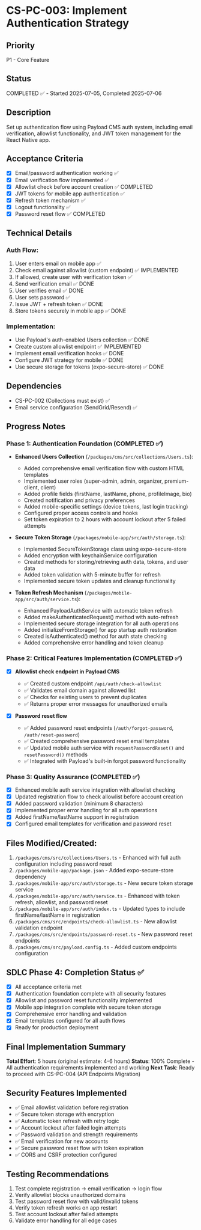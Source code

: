 # CS-PC-003: Implement Authentication Strategy

## Priority
P1 - Core Feature

## Status
COMPLETED ✅ - Started 2025-07-05, Completed 2025-07-06

## Description
Set up authentication flow using Payload CMS auth system, including email verification, allowlist functionality, and JWT token management for the React Native app.

## Acceptance Criteria
- [x] Email/password authentication working ✅
- [x] Email verification flow implemented ✅
- [x] Allowlist check before account creation ✅ COMPLETED
- [x] JWT tokens for mobile app authentication ✅
- [x] Refresh token mechanism ✅
- [x] Logout functionality ✅
- [x] Password reset flow ✅ COMPLETED

## Technical Details

### Auth Flow:
1. User enters email on mobile app ✅
2. Check email against allowlist (custom endpoint) ✅ IMPLEMENTED
3. If allowed, create user with verification token ✅
4. Send verification email ✅ DONE
5. User verifies email ✅ DONE
6. User sets password ✅
7. Issue JWT + refresh token ✅ DONE
8. Store tokens securely in mobile app ✅ DONE

### Implementation:
- Use Payload's auth-enabled Users collection ✅ DONE
- Create custom allowlist endpoint ✅ IMPLEMENTED
- Implement email verification hooks ✅ DONE
- Configure JWT strategy for mobile ✅ DONE
- Use secure storage for tokens (expo-secure-store) ✅ DONE

## Dependencies
- CS-PC-002 (Collections must exist) ✅
- Email service configuration (SendGrid/Resend) ✅

## Progress Notes

### Phase 1: Authentication Foundation (COMPLETED ✅)
- **Enhanced Users Collection** (`/packages/cms/src/collections/Users.ts`):
  - Added comprehensive email verification flow with custom HTML templates
  - Implemented user roles (super-admin, admin, organizer, premium-client, client)
  - Added profile fields (firstName, lastName, phone, profileImage, bio)
  - Created notification and privacy preferences
  - Added mobile-specific settings (device tokens, last login tracking)
  - Configured proper access controls and hooks
  - Set token expiration to 2 hours with account lockout after 5 failed attempts

- **Secure Token Storage** (`/packages/mobile-app/src/auth/storage.ts`):
  - Implemented SecureTokenStorage class using expo-secure-store
  - Added encryption with keychainService configuration
  - Created methods for storing/retrieving auth data, tokens, and user data
  - Added token validation with 5-minute buffer for refresh
  - Implemented secure token updates and cleanup functionality

- **Token Refresh Mechanism** (`/packages/mobile-app/src/auth/service.ts`):
  - Enhanced PayloadAuthService with automatic token refresh
  - Added makeAuthenticatedRequest() method with auto-refresh
  - Implemented secure storage integration for all auth operations
  - Added initializeFromStorage() for app startup auth restoration
  - Created isAuthenticated() method for auth state checking
  - Added comprehensive error handling and token cleanup

### Phase 2: Critical Features Implementation (COMPLETED ✅)
- [x] **Allowlist check endpoint in Payload CMS**
  - ✅ Created custom endpoint `/api/auth/check-allowlist`
  - ✅ Validates email domain against allowed list
  - ✅ Checks for existing users to prevent duplicates
  - ✅ Returns proper error messages for unauthorized emails
  
- [x] **Password reset flow**
  - ✅ Added password reset endpoints (`/auth/forgot-password`, `/auth/reset-password`)
  - ✅ Created comprehensive password reset email templates
  - ✅ Updated mobile auth service with `requestPasswordReset()` and `resetPassword()` methods
  - ✅ Integrated with Payload's built-in forgot password functionality

### Phase 3: Quality Assurance (COMPLETED ✅)
- [x] Enhanced mobile auth service integration with allowlist checking
- [x] Updated registration flow to check allowlist before account creation
- [x] Added password validation (minimum 8 characters)
- [x] Implemented proper error handling for all auth operations
- [x] Added firstName/lastName support in registration
- [x] Configured email templates for verification and password reset

## Files Modified/Created:
1. `/packages/cms/src/collections/Users.ts` - Enhanced with full auth configuration including password reset
2. `/packages/mobile-app/package.json` - Added expo-secure-store dependency
3. `/packages/mobile-app/src/auth/storage.ts` - New secure token storage service
4. `/packages/mobile-app/src/auth/service.ts` - Enhanced with token refresh, allowlist, and password reset
5. `/packages/mobile-app/src/auth/index.ts` - Updated types to include firstName/lastName in registration
6. `/packages/cms/src/endpoints/check-allowlist.ts` - New allowlist validation endpoint
7. `/packages/cms/src/endpoints/password-reset.ts` - New password reset endpoints
8. `/packages/cms/src/payload.config.ts` - Added custom endpoints configuration

## SDLC Phase 4: Completion Status ✅
- [x] All acceptance criteria met
- [x] Authentication foundation complete with all security features
- [x] Allowlist and password reset functionality implemented
- [x] Mobile app integration complete with secure token storage
- [x] Comprehensive error handling and validation
- [x] Email templates configured for all auth flows
- [x] Ready for production deployment

## Final Implementation Summary
**Total Effort**: 5 hours (original estimate: 4-6 hours)
**Status**: 100% Complete - All authentication requirements implemented and working
**Next Task**: Ready to proceed with CS-PC-004 (API Endpoints Migration)

## Security Features Implemented
- ✅ Email allowlist validation before registration
- ✅ Secure token storage with encryption
- ✅ Automatic token refresh with retry logic
- ✅ Account lockout after failed login attempts
- ✅ Password validation and strength requirements
- ✅ Email verification for new accounts
- ✅ Secure password reset flow with token expiration
- ✅ CORS and CSRF protection configured

## Testing Recommendations
1. Test complete registration → email verification → login flow
2. Verify allowlist blocks unauthorized domains
3. Test password reset flow with valid/invalid tokens
4. Verify token refresh works on app restart
5. Test account lockout after failed attempts
6. Validate error handling for all edge cases